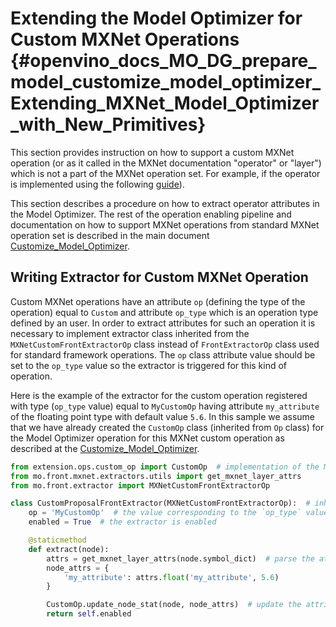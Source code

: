 # Extending the Model Optimizer for Custom MXNet Operations {#openvino_docs_MO_DG_prepare_model_customize_model_optimizer_Extending_MXNet_Model_Optimizer_with_New_Primitives}

This section provides instruction on how to support a custom MXNet operation (or as it called in the MXNet documentation
"operator" or "layer") which is not a part of the MXNet operation set. For example, if the operator is implemented using
the following [guide](https://mxnet.apache.org/versions/1.7.0/api/faq/new_op.html)).

This section describes a procedure on how to extract operator attributes in the Model Optimizer. The rest of the
operation enabling pipeline and documentation on how to support MXNet operations from standard MXNet operation set is
described in the main document [Customize_Model_Optimizer](Customize_Model_Optimizer.md).

## Writing Extractor for Custom MXNet Operation
Custom MXNet operations have an attribute `op` (defining the type of the operation) equal to `Custom` and attribute
`op_type` which is an operation type defined by an user. In order to extract attributes for such an operation it is
necessary to implement extractor class inherited from the `MXNetCustomFrontExtractorOp` class instead of
`FrontExtractorOp` class used for standard framework operations. The `op` class attribute value should be set to the
`op_type` value so the extractor is triggered for this kind of operation.

Here is the example of the extractor for the custom operation registered with type (`op_type` value) equal to
`MyCustomOp` having attribute `my_attribute` of the floating point type with default value `5.6`. In this sample we
assume that we have already created the `CustomOp` class (inherited from `Op` class) for the Model Optimizer operation
for this MXNet custom operation as described at the [Customize_Model_Optimizer](Customize_Model_Optimizer.md).

```py
from extension.ops.custom_op import CustomOp  # implementation of the MO operation class
from mo.front.mxnet.extractors.utils import get_mxnet_layer_attrs
from mo.front.extractor import MXNetCustomFrontExtractorOp

class CustomProposalFrontExtractor(MXNetCustomFrontExtractorOp):  # inherit from specific base class
    op = 'MyCustomOp'  # the value corresponding to the `op_type` value of the MXNet operation
    enabled = True  # the extractor is enabled

    @staticmethod
    def extract(node):
        attrs = get_mxnet_layer_attrs(node.symbol_dict)  # parse the attributes to a dictionary with string values
        node_attrs = {
            'my_attribute': attrs.float('my_attribute', 5.6)
        }

        CustomOp.update_node_stat(node, node_attrs)  # update the attributes of the node
        return self.enabled
```

